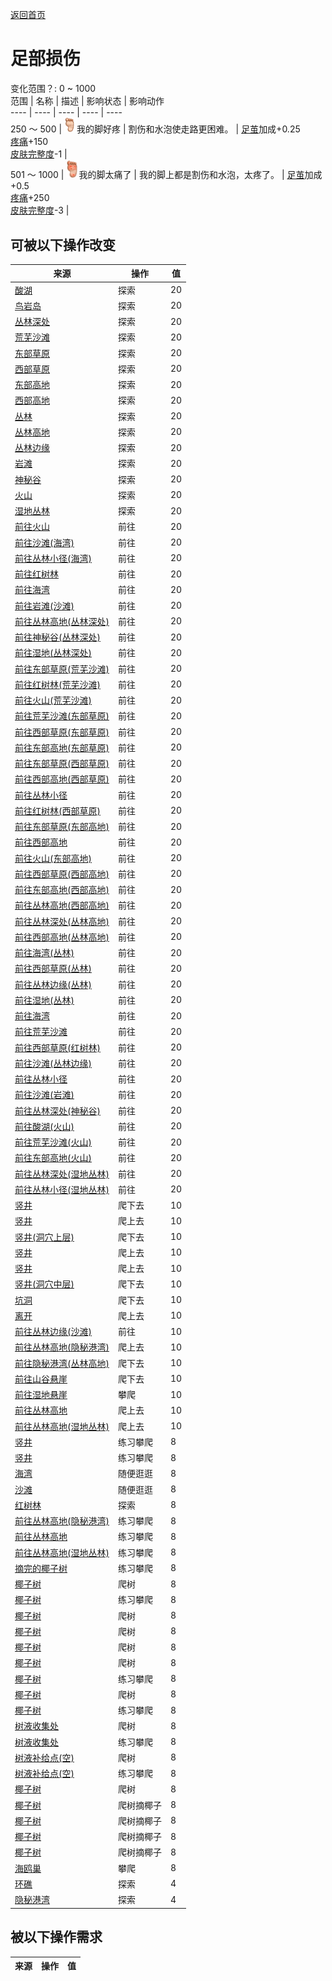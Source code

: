 [返回首页](index.md)  
# 足部损伤  
变化范围？: 0 ~ 1000  
范围  |  名称  |  描述  |  影响状态  |  影响动作  
----  |  ----  |  ----  |  ----  |  ----  
250 ～ 500  |  <img decoding="async" src="Sprite/Foot.png" style="width:20px;">我的脚好疼  |  割伤和水泡使走路更困难。  |  [足茧](CallousesFeet.md)加成+0.25<br>[疼痛](Pain.md)+150<br>[皮肤完整度](SkinIntegrity.md)-1  |    
501 ～ 1000  |  <img decoding="async" src="Sprite/FootDamaged.png" style="width:20px;">我的脚太痛了  |  我的脚上都是割伤和水泡，太疼了。  |  [足茧](CallousesFeet.md)加成+0.5<br>[疼痛](Pain.md)+250<br>[皮肤完整度](SkinIntegrity.md)-3  |    
## 可被以下操作改变  
来源  |  操作  |  值  
----  |  ----  |  ----  
[酸湖](AcidLake.md)  |  探索  |  20  
[鸟岩岛](BirdRock.md)  |  探索  |  20  
[丛林深处](DeepJungle.md)  |  探索  |  20  
[荒芜沙滩](DesolateBeach.md)  |  探索  |  20  
[东部草原](GrasslandsE.md)  |  探索  |  20  
[西部草原](GrasslandsW.md)  |  探索  |  20  
[东部高地](HighlandsEastern.md)  |  探索  |  20  
[西部高地](HighlandsWestern.md)  |  探索  |  20  
[丛林](Jungle.md)  |  探索  |  20  
[丛林高地](JungleHighlands.md)  |  探索  |  20  
[丛林边缘](Outskirts.md)  |  探索  |  20  
[岩滩](Rocks.md)  |  探索  |  20  
[神秘谷](SecretValley.md)  |  探索  |  20  
[火山](Volcano.md)  |  探索  |  20  
[湿地丛林](Wetlands.md)  |  探索  |  20  
[前往火山](Path_AcidLakeToVolcano.md)  |  前往  |  20  
[前往沙滩(海湾)](Path_BayToBeach.md)  |  前往  |  20  
[前往丛林小径(海湾)](Path_BayToJungle.md)  |  前往  |  20  
[前往红树林](Path_BayToMangroves.md)  |  前往  |  20  
[前往海湾](Path_BeachToBay.md)  |  前往  |  20  
[前往岩滩(沙滩)](Path_BeachToRocks.md)  |  前往  |  20  
[前往丛林高地(丛林深处)](Path_DeepJungleToJungleHighlands.md)  |  前往  |  20  
[前往神秘谷(丛林深处)](Path_DeepJungleToValley.md)  |  前往  |  20  
[前往湿地(丛林深处)](Path_DeepJungleToWetlands.md)  |  前往  |  20  
[前往东部草原(荒芜沙滩)](Path_DesolateBeachToGrasslandsE.md)  |  前往  |  20  
[前往红树林(荒芜沙滩)](Path_DesolateBeachToMangroves.md)  |  前往  |  20  
[前往火山(荒芜沙滩)](Path_DesolateBeachToVolcano.md)  |  前往  |  20  
[前往荒芜沙滩(东部草原)](Path_GrasslandsEToDesolateBeach.md)  |  前往  |  20  
[前往西部草原(东部草原)](Path_GrasslandsEToGrasslandsW.md)  |  前往  |  20  
[前往东部高地(东部草原)](Path_GrasslandsEToHighlandsE.md)  |  前往  |  20  
[前往东部草原(西部草原)](Path_GrasslandsWToGrasslandsE.md)  |  前往  |  20  
[前往西部高地(西部草原)](Path_GrasslandsWToHighlandsW.md)  |  前往  |  20  
[前往丛林小径](Path_GrasslandsWToJungle.md)  |  前往  |  20  
[前往红树林(西部草原)](Path_GrasslandsWToMangroves.md)  |  前往  |  20  
[前往东部草原(东部高地)](Path_HighlandsEToGrasslandsE.md)  |  前往  |  20  
[前往西部高地](Path_HighlandsEToHighlandsW.md)  |  前往  |  20  
[前往火山(东部高地)](Path_HighlandsEToVolcano.md)  |  前往  |  20  
[前往西部草原(西部高地)](Path_HighlandsWToGrasslandsW.md)  |  前往  |  20  
[前往东部高地(西部高地)](Path_HighlandsWToHighlandsE.md)  |  前往  |  20  
[前往丛林高地(西部高地)](Path_HighlandsWToJungleHighlands.md)  |  前往  |  20  
[前往丛林深处(丛林高地)](Path_JungleHighlandsToDeepJungle.md)  |  前往  |  20  
[前往西部高地(丛林高地)](Path_JungleHighlandsToHighlandsW.md)  |  前往  |  20  
[前往海湾(丛林)](Path_JungleToBay.md)  |  前往  |  20  
[前往西部草原(丛林)](Path_JungleToGrasslandsW.md)  |  前往  |  20  
[前往丛林边缘(丛林)](Path_JungleToOutskirts.md)  |  前往  |  20  
[前往湿地(丛林)](Path_JungleToWetlands.md)  |  前往  |  20  
[前往海湾](Path_MangrovesToBay.md)  |  前往  |  20  
[前往荒芜沙滩](Path_MangrovesToDesolateBeach.md)  |  前往  |  20  
[前往西部草原(红树林)](Path_MangrovesToGrasslandsW.md)  |  前往  |  20  
[前往沙滩(丛林边缘)](Path_OutskirtsToBeach.md)  |  前往  |  20  
[前往丛林小径](Path_OutskirtsToJungle.md)  |  前往  |  20  
[前往沙滩(岩滩)](Path_RocksToBeach.md)  |  前往  |  20  
[前往丛林深处(神秘谷)](Path_ValleyToDeepJungle.md)  |  前往  |  20  
[前往酸湖(火山)](Path_VolcanoToAcidLake.md)  |  前往  |  20  
[前往荒芜沙滩(火山)](Path_VolcanoToDesolateBeach.md)  |  前往  |  20  
[前往东部高地(火山)](Path_VolcanoToHighlandsE.md)  |  前往  |  20  
[前往丛林深处(湿地丛林)](Path_WetlandsToDeepJungle.md)  |  前往  |  20  
[前往丛林小径(湿地丛林)](Path_WetlandsToJungle.md)  |  前往  |  20  
[竖井](ShaftCrystalChamberToFloodedChamber.md)  |  爬下去  |  10  
[竖井](ShaftFloodedChamberToCrystalChamber.md)  |  爬上去  |  10  
[竖井(洞穴上层)](ShaftHighChamberToMidChamber.md)  |  爬下去  |  10  
[竖井](ShaftLowChamberToMidChamber.md)  |  爬上去  |  10  
[竖井](ShaftMidChamberToHighChamber.md)  |  爬上去  |  10  
[竖井(洞穴中层)](ShaftMidChamberToLowChamber.md)  |  爬下去  |  10  
[坑洞](HighlandHoleEntrance.md)  |  爬下去  |  10  
[离开](HighlandHoleExit.md)  |  爬上去  |  10  
[前往丛林边缘(沙滩)](Path_BeachToOutskirts.md)  |  前往  |  10  
[前往丛林高地(隐秘港湾)](Path_CoveToJungleHighlands.md)  |  爬上去  |  10  
[前往隐秘港湾(丛林高地)](Path_JungleHighlandsToCove.md)  |  爬下去  |  10  
[前往山谷悬崖](Path_JungleHighlandsToValley.md)  |  爬下去  |  10  
[前往湿地悬崖](Path_JungleHighlandsToWetlands.md)  |  攀爬  |  10  
[前往丛林高地](Path_ValleyToJungleHighlands.md)  |  爬上去  |  10  
[前往丛林高地(湿地丛林)](Path_WetlandsToJungleHighlands.md)  |  爬上去  |  10  
[竖井](ShaftFloodedChamberToCrystalChamber.md)  |  练习攀爬  |  8  
[竖井](ShaftLowChamberToMidChamber.md)  |  练习攀爬  |  8  
[海湾](Bay.md)  |  随便逛逛  |  8  
[沙滩](Beach.md)  |  随便逛逛  |  8  
[红树林](Mangroves.md)  |  探索  |  8  
[前往丛林高地(隐秘港湾)](Path_CoveToJungleHighlands.md)  |  练习攀爬  |  8  
[前往丛林高地](Path_ValleyToJungleHighlands.md)  |  练习攀爬  |  8  
[前往丛林高地(湿地丛林)](Path_WetlandsToJungleHighlands.md)  |  练习攀爬  |  8  
[摘完的椰子树](PalmTreeCleared.md)  |  练习攀爬  |  8  
[椰子树](PalmTreeNew.md)  |  爬树  |  8  
[椰子树](PalmTreeNew.md)  |  练习攀爬  |  8  
[椰子树](PalmTreeNewMultiEventOld.md)  |  爬树  |  8  
[椰子树](PalmTreeNewMultiEventOld.md)  |  爬树  |  8  
[椰子树](PalmTreeNewMultiEventOld.md)  |  爬树  |  8  
[椰子树](PalmTreeNewMultiEventOld.md)  |  爬树  |  8  
[椰子树](PalmTreeNewMultiEventOld.md)  |  练习攀爬  |  8  
[椰子树](PalmTreeOld.md)  |  爬树  |  8  
[椰子树](PalmTreeOld.md)  |  练习攀爬  |  8  
[树液收集处](PalmTreeSapStation.md)  |  爬树  |  8  
[树液收集处](PalmTreeSapStation.md)  |  练习攀爬  |  8  
[树液补给点(空)](PalmTreeSapStationEmpty.md)  |  爬树  |  8  
[树液补给点(空)](PalmTreeSapStationEmpty.md)  |  练习攀爬  |  8  
[椰子树](PalmTree_IH.md)  |  爬树  |  8  
[椰子树](PalmTree_Unique.md)  |  爬树摘椰子  |  8  
[椰子树](PalmTree_Unique.md)  |  爬树摘椰子  |  8  
[椰子树](PalmTree_Unique.md)  |  爬树摘椰子  |  8  
[椰子树](PalmTree_Unique.md)  |  爬树摘椰子  |  8  
[海鸥巢](SeagullNest.md)  |  攀爬  |  8  
[环礁](Atoll.md)  |  探索  |  4  
[隐秘港湾](Cove.md)  |  探索  |  4  
## 被以下操作需求  
来源  |  操作  |  值  
----  |  ----  |  ----  
